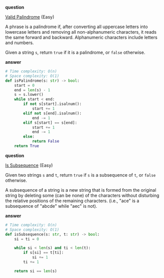 **question**

<a href="https://leetcode.com/problems/valid-palindrome/description" target="_blank">Valid Palindrome</a> (Easy)

A phrase is a palindrome if, after converting all uppercase letters into lowercase letters and removing all non-alphanumeric characters, it reads the same forward and backward. Alphanumeric characters include letters and numbers.

Given a string `s`, return `true` if it is a palindrome, or `false` otherwise.

**answer**

```py
# Time complexity: O(n)
# Space complexity: O(1)
def isPalindrome(s: str) -> bool:
    start = 0
    end = len(s) - 1
    s = s.lower()
    while start < end:
        if not s[start].isalnum():
            start += 1
        elif not s[end].isalnum():
            end -= 1
        elif s[start] == s[end]:
            start += 1
            end -= 1
        else:
            return False
    return True
```

**question**

<a href="https://leetcode.com/problems/is-subsequence/description" target="_blank">Is Subsequence</a> (Easy)

Given two strings `s` and `t`, return `true` if `s` is a subsequence of `t`, or `false` otherwise.

A subsequence of a string is a new string that is formed from the original string by deleting some (can be none) of the characters without disturbing the relative positions of the remaining characters. (i.e., "ace" is a subsequence of "abcde" while "aec" is not).

**answer**

```py
# Time complexity: O(n)
# Space complexity: O(1)
def isSubsequence(s: str, t: str) -> bool:
    si = ti = 0

    while si < len(s) and ti < len(t):
        if s[si] == t[ti]:
            si += 1
        ti += 1

    return si == len(s)
```

